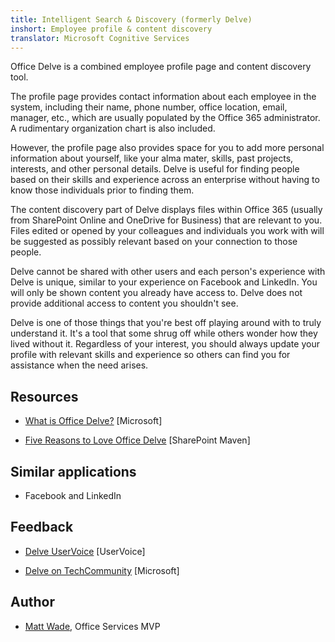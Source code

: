 ```yaml
---
title: Intelligent Search & Discovery (formerly Delve)
inshort: Employee profile & content discovery
translator: Microsoft Cognitive Services
---
```


Office Delve is a combined employee profile page and content discovery
tool.

The profile page provides contact information about each employee in the
system, including their name, phone number, office location, email,
manager, etc., which are usually populated by the Office 365
administrator. A rudimentary organization chart is also included.

However, the profile page also provides space for you to add more
personal information about yourself, like your alma mater, skills, past
projects, interests, and other personal details. Delve is useful for
finding people based on their skills and experience across an enterprise
without having to know those individuals prior to finding them.

The content discovery part of Delve displays files within Office 365
(usually from SharePoint Online and OneDrive for Business) that are
relevant to you. Files edited or opened by your colleagues and
individuals you work with will be suggested as possibly relevant based
on your connection to those people.

Delve cannot be shared with other users and each person's experience
with Delve is unique, similar to your experience on Facebook and
LinkedIn. You will only be shown content you already have access to.
Delve does not provide additional access to content you shouldn't see.

Delve is one of those things that you're best off playing around with to
truly understand it. It's a tool that some shrug off while others wonder
how they lived without it. Regardless of your interest, you should
always update your profile with relevant skills and experience so others
can find you for assistance when the need arises.

Resources
---------

-   [What is Office
    Delve?](https://support.office.com/en-us/article/What-is-Office-Delve-1315665a-c6af-4409-a28d-49f8916878ca)
    \[Microsoft\]

-   [Five Reasons to Love Office
    Delve](https://sharepointmaven.com/5-reasons-love-new-office-365-delve/)
    \[SharePoint Maven\]

Similar applications
--------------------

-   Facebook and LinkedIn

Feedback
---------

-   [Delve UserVoice](https://office365.uservoice.com/forums/273487-delve)
    \[UserVoice\]

-   [Delve on TechCommunity](https://techcommunity.microsoft.com/t5/Delve/ct-p/OfficeDelve)
    \[Microsoft\]

Author
---------

-   [Matt Wade](https://www.linkedin.com/in/thatmattwade/), Office Services MVP


